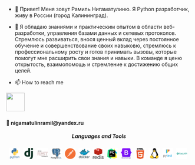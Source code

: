 - 👋 Привет! Меня зовут Рамиль Нигаматулиню. Я Python разработчик, живу в России (город Калининград).
- 👀 Я обладаю знаниями и практическим опытом в области веб-разработки, управления базами данных и сетевых протоколов. Стремлюсь развиваться, внося ценный вклад через постоянное обучение и совершенствование своих навыковю, стремлюсь к профессиональному росту и готов принимать вызовы, которые помогут мне расширить свои знания и навыки. В команде я ценю открытость, взаимопомощь и стремление к достижению общих целей.

- 📫 How to reach me
<div id="socials">
  <a href="https://t.me/ramil_nigamatulin">
    <img src="https://podo-love.ru/userfiles/images/icon_telegram-min.png" style="width: 50px; height: 50px" >
  </a>
  <h4>📩 nigamatulinramil@yandex.ru</h4>

  <h5 align="center">Languages and Tools</h5>
<div align="center">
  <img src="https://raw.githubusercontent.com/devicons/devicon/ca28c779441053191ff11710fe24a9e6c23690d6/icons/python/python-original-wordmark.svg" width="30" height="30"/>&nbsp;
  <img src="https://raw.githubusercontent.com/devicons/devicon/ca28c779441053191ff11710fe24a9e6c23690d6/icons/django/django-plain.svg" width="30" height="30" />&nbsp;
  <img src="https://raw.githubusercontent.com/devicons/devicon/ca28c779441053191ff11710fe24a9e6c23690d6/icons/djangorest/djangorest-original.svg" width="30" height="30"/>&nbsp;
  <img src="https://raw.githubusercontent.com/devicons/devicon/ca28c779441053191ff11710fe24a9e6c23690d6/icons/postgresql/postgresql-original-wordmark.svg" width="30" height="30"/>&nbsp;
  <img src="https://raw.githubusercontent.com/devicons/devicon/ca28c779441053191ff11710fe24a9e6c23690d6/icons/postman/postman-original.svg" width="30" height="30"/>&nbsp;
  <img src="https://raw.githubusercontent.com/devicons/devicon/ca28c779441053191ff11710fe24a9e6c23690d6/icons/docker/docker-original-wordmark.svg" width="30" height="30"/>&nbsp;
  <img src="https://raw.githubusercontent.com/devicons/devicon/ca28c779441053191ff11710fe24a9e6c23690d6/icons/redis/redis-original-wordmark.svg" width="30" height="30"/>&nbsp;
  <img src="https://raw.githubusercontent.com/devicons/devicon/ca28c779441053191ff11710fe24a9e6c23690d6/icons/pycharm/pycharm-original.svg" width="30" height="30"/>&nbsp;
  <img src="https://raw.githubusercontent.com/devicons/devicon/ca28c779441053191ff11710fe24a9e6c23690d6/icons/bootstrap/bootstrap-original-wordmark.svg" width="30" height="30"/>&nbsp;
  <img src="https://raw.githubusercontent.com/devicons/devicon/ca28c779441053191ff11710fe24a9e6c23690d6/icons/html5/html5-original-wordmark.svg" width="30" height="30"/>&nbsp;
  <img src="https://raw.githubusercontent.com/devicons/devicon/ca28c779441053191ff11710fe24a9e6c23690d6/icons/linux/linux-original.svg" width="30" height="30"/>&nbsp;
  <img src="https://raw.githubusercontent.com/devicons/devicon/ca28c779441053191ff11710fe24a9e6c23690d6/icons/pytest/pytest-original-wordmark.svg" width="30" height="30"/>&nbsp;
  <img src="https://raw.githubusercontent.com/devicons/devicon/ca28c779441053191ff11710fe24a9e6c23690d6/icons/fastapi/fastapi-original-wordmark.svg" width="30" height="30"/>&nbsp;
</div>
      

